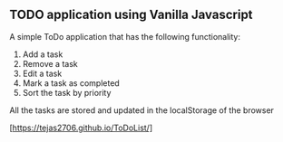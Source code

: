 ## TODO application using Vanilla Javascript

A simple ToDo application that has the following functionality:
1. Add a task
2. Remove a task
3. Edit a task
4. Mark a task as completed
5. Sort the task by priority

All the tasks are stored and updated in the localStorage of the browser

[https://tejas2706.github.io/ToDoList/]
